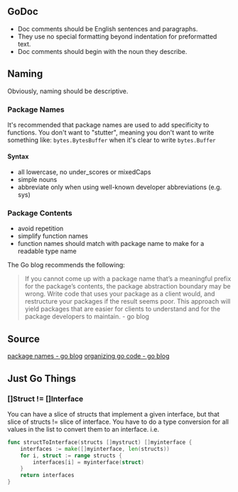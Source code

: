 ## GoDoc

- Doc comments should be English sentences and paragraphs.
- They use no special formatting beyond indentation for preformatted text.
- Doc comments should begin with the noun they describe.

## Naming

Obviously, naming should be descriptive.

### Package Names

It's recommended that package names are used to add specificity to functions.
You don't want to "stutter", meaning you don't want to write something like: `bytes.BytesBuffer` when it's clear to write `bytes.Buffer`

#### Syntax

- all lowercase, no under_scores or mixedCaps
- simple nouns
- abbreviate only when using well-known developer abbreviations (e.g. sys)

### Package Contents

- avoid repetition
- simplify function names
- function names should match with package name to make for a readable type name

The Go blog recommends the following:

> If you cannot come up with a package name that’s a meaningful prefix for the package’s contents, the package abstraction boundary may be wrong. Write code that uses your package as a client would, and restructure your packages if the result seems poor. This approach will yield packages that are easier for clients to understand and for the package developers to maintain. - go blog

## Source

[package names - go blog](https://go.dev/blog/package-names)
[organizing go code - go blog](https://go.dev/blog/organizing-go-code)

## Just Go Things

### []Struct != []Interface

You can have a slice of structs that implement a given interface, but that slice of structs != slice of interface.
You have to do a type conversion for all values in the list to convert them to an interface.
i.e.

```go
func structToInterface(structs []mystruct) []myinterface {
    interfaces := make([]myinterface, len(structs))
    for i, struct := range structs {
        interfaces[i] = myinterface(struct)
    }
    return interfaces
}
```

